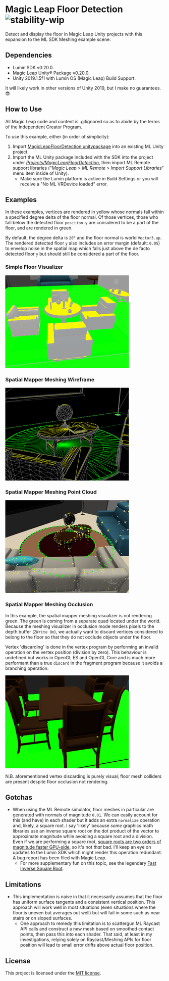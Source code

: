 # Magic Leap Floor Detection ![stability-wip](https://img.shields.io/badge/stability-work_in_progress-lightgrey.svg)

Detect and display the floor in Magic Leap Unity projects with this expansion to the ML SDK Meshing example scene.

## Dependencies

* Lumin SDK v0.20.0.
* Magic Leap Unity® Package v0.20.0.
* Unity 2019.1.5f1 with Lumin OS (Magic Leap) Build Support.

It will likely work in other versions of Unity 2019, but I make no guarantees. 😎

## How to Use

All Magic Leap code and content is .gitignored so as to abide by the terms of the Independent Creator Program.

To use this example, either (in order of simplicity):

1. Import [MagicLeapFloorDetection.unitypackage](https://github.com/davidfoster/magic-leap-floor-detection/blob/develop/Packages/MagicLeapFloorDetection.unitypackage) into an existing ML Unity project.
2. Import the ML Unity package included with the SDK into the project under [_Projects/MagicLeapFloorDetection_](https://github.com/davidfoster/magic-leap-floor-detection/blob/develop/Projects/MagicLeapFloorDetection), then import ML Remote support libraries ("_Magic Leap > ML Remote > Import Support Libraries_" menu item inside of Unity).
   * Make sure the Lumin platform is active in Build Settings or you will receive a "No ML VRDevice loaded" error.

## Examples

In these examples, vertices are rendered in yellow whose normals fall within a specified degree delta of the floor normal. Of those vertices, those who fall below the detected floor `position.y` are considered to be a part of the floor, and are rendered in green.

By default, the degree delta is `20`° and the floor normal is world `Vector3.up`. The rendered detected floor `y` also includes an error margin (default: `0.05`) to envelop noise in the spatial map which falls just above the de facto detected floor `y` but should still be considered a part of the floor.

### Simple Floor Visualizer

<img src="https://github.com/davidfoster/magic-leap-floor-detection/blob/develop/Examples/simple-floor-visualizer-example.png" alt="Simple Floor Visualizer." width="392" height="294" />

### Spatial Mapper Meshing Wireframe

<img src="https://github.com/davidfoster/magic-leap-floor-detection/blob/develop/Examples/spatial-mapper-meshing-wireframe-example.png" alt="Spatial Mapper Meshing Wireframe." width="392" height="294" />

### Spatial Mapper Meshing Point Cloud

<img src="https://github.com/davidfoster/magic-leap-floor-detection/blob/develop/Examples/spatial-mapper-meshing-point-cloud-example.png" alt="Spatial Mapper Meshing Point Cloud." width="392" height="294" />

### Spatial Mapper Meshing Occlusion

In this example, the spatial mapper meshing visualizer is not rendering green. The green is coming from a separate quad located under the world. Because the meshing visualizer in occlusion mode renders pixels to the depth buffer (`ZWrite On`), we actually want to discard vertices considered to belong to the floor so that they do not occlude objects under the floor.

Vertex 'discarding' is done in the vertex program by performing an invalid operation on the vertex position (division by zero). This behaviour is undefined but works in OpenGL ES and OpenGL Core and is much more performant than a true `discard` in the fragment program because it avoids a branching operation.

<img src="https://github.com/davidfoster/magic-leap-floor-detection/blob/develop/Examples/spatial-mapper-meshing-occlusion-example.png" alt="Spatial Mapper Meshing Occlusion." width="392" height="294" />

N.B. aforementioned vertex discarding is purely visual; floor mesh colliders are present despite floor occlusion not rendering.

## Gotchas

* When using the ML Remote simulator, floor meshes in particular are generated with normals of magnitude `0.01`. We can easily account for this (and have) in each shader but it adds an extra `normalize` operation and, likely, a square root. I say 'likely' because _some_ graphics math libraries use an inverse square root on the dot product of the vector to approximate magnitude while avoiding a square root and a division. Even if we are performing a square root, [square roots are two orders of magnitude faster GPU-side](http://supercomputingblog.com/cuda/performance-of-sqrt-in-cuda/), so it's not _that_ bad. I'll keep an eye on updates to the Lumin SDK which might render this operation redundant. A bug report has been filed with Magic Leap.
   * For more supplementary fun on this topic, see the legendary [Fast Inverse Square Root](https://en.wikipedia.org/wiki/Fast_inverse_square_root).

## Limitations

* This implementation is naive in that it necessarily assumes that the floor has uniform surface tangents and a consistent vertical position. This approach will work well in most situations (even situations where the floor is uneven but averages out well) but will fail in some such as near stairs or on sloped surfaces.
   * One approach to remedy this limitation is to scattergun ML Raycast API calls and construct a new mesh based on smoothed contact points, then pass this into each shader. That said, at least in my investigations, relying solely on Raycast/Meshing APIs for floor position will lead to small error drifts above actual floor position.

## License

This project is licensed under the [MIT license](https://github.com/davidfoster/magic-leap-floor-detection/blob/develop/LICENSE).